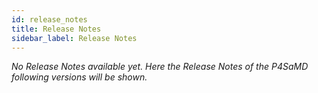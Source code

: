 ```yaml
---
id: release_notes
title: Release Notes
sidebar_label: Release Notes
---
```


_No Release Notes available yet. Here the Release Notes of the P4SaMD following versions will be shown._

